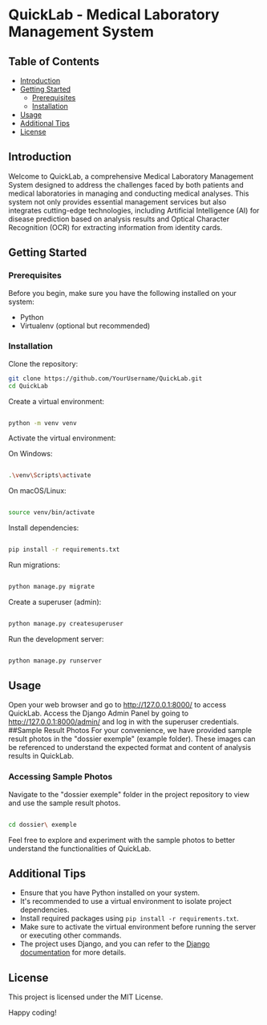# QuickLab - Medical Laboratory Management System

## Table of Contents

- [Introduction](#introduction)
- [Getting Started](#getting-started)
  - [Prerequisites](#prerequisites)
  - [Installation](#installation)
- [Usage](#usage)
- [Additional Tips](#Additional-Tips)
- [License](#license)

## Introduction

Welcome to QuickLab, a comprehensive Medical Laboratory Management System designed to address the challenges faced by both patients and medical laboratories in managing and conducting medical analyses. This system not only provides essential management services but also integrates cutting-edge technologies, including Artificial Intelligence (AI) for disease prediction based on analysis results and Optical Character Recognition (OCR) for extracting information from identity cards.

## Getting Started

### Prerequisites

Before you begin, make sure you have the following installed on your system:

- Python
- Virtualenv (optional but recommended)

### Installation

Clone the repository:

```bash
git clone https://github.com/YourUsername/QuickLab.git
cd QuickLab
```
Create a virtual environment:

```bash

python -m venv venv
```
Activate the virtual environment:

On Windows:

```bash

.\venv\Scripts\activate
```
On macOS/Linux:

```bash

source venv/bin/activate
```
Install dependencies:

```bash

pip install -r requirements.txt
```
Run migrations:

```bash

python manage.py migrate
```
Create a superuser (admin):

```bash

python manage.py createsuperuser
```
Run the development server:

```bash

python manage.py runserver
```
## Usage
Open your web browser and go to http://127.0.0.1:8000/ to access QuickLab.
Access the Django Admin Panel by going to http://127.0.0.1:8000/admin/ and log in with the superuser credentials.
##Sample Result Photos
For your convenience, we have provided sample result photos in the "dossier exemple" (example folder). These images can be referenced to understand the expected format and content of analysis results in QuickLab.

### Accessing Sample Photos
Navigate to the "dossier exemple" folder in the project repository to view and use the sample result photos.

```bash

cd dossier\ exemple
```
Feel free to explore and experiment with the sample photos to better understand the functionalities of QuickLab.

## Additional Tips

- Ensure that you have Python installed on your system.
- It's recommended to use a virtual environment to isolate project dependencies.
- Install required packages using `pip install -r requirements.txt`.
- Make sure to activate the virtual environment before running the server or executing other commands.
- The project uses Django, and you can refer to the [Django documentation](https://docs.djangoproject.com/) for more details.

## License
This project is licensed under the MIT License.

Happy coding!
